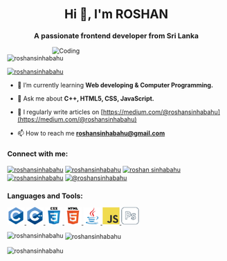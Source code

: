 <h1 align="center">Hi 👋, I'm ROSHAN</h1>
<h3 align="center">A passionate frontend developer from Sri Lanka</h3>
<img align="right" alt="Coding" width="400" src="https://cdn.dribbble.com/users/1162077/screenshots/3848914/programmer.gif">

<p align="left"> <img src="https://komarev.com/ghpvc/?username=roshansinhabahu&label=Profile%20views&color=b40e5e&style=flat" alt="roshansinhabahu" /> </p>

<p align="left"> <a href="https://twitter.com/roshansinhabahu" target="blank"><img src="https://img.shields.io/twitter/follow/roshansinhabahu?logo=twitter&style=for-the-badge" alt="roshansinhabahu" /></a> </p>

- 🌱 I’m currently learning **Web developing & Computer Programming.**

- 💬 Ask me about **C++, HTML5, CSS, JavaScript.**

- 📝 I regularly write articles on [https://medium.com/@roshansinhabahu](https://medium.com/@roshansinhabahu)

- 📫 How to reach me **roshansinhabahu@gmail.com**

<h3 align="left">Connect with me:</h3>
<p align="left">
<a href="https://twitter.com/roshansinhabahu" target="_blank"><img align="center" src="https://raw.githubusercontent.com/rahuldkjain/github-profile-readme-generator/master/src/images/icons/Social/twitter.svg" alt="roshansinhabahu" height="30" width="40" /></a>
<a href="https://linkedin.com/in/roshansinhabahu" target="_blank"><img align="center" src="https://raw.githubusercontent.com/rahuldkjain/github-profile-readme-generator/master/src/images/icons/Social/linked-in-alt.svg" alt="roshansinhabahu" height="30" width="40" /></a>
<a href="https://fb.com/roshansinhabahu" target="_blank"><img align="center" src="https://raw.githubusercontent.com/rahuldkjain/github-profile-readme-generator/master/src/images/icons/Social/facebook.svg" alt="roshan sinhabahu" height="30" width="40" /></a>
<a href="https://instagram.com/roshan_sinhabahu" target="_blank"><img align="center" src="https://raw.githubusercontent.com/rahuldkjain/github-profile-readme-generator/master/src/images/icons/Social/instagram.svg" alt="roshansinhabahu" height="30" width="40" /></a>
<a href="https://medium.com/@roshansinhabahu" target="_blank"><img align="center" src="https://raw.githubusercontent.com/rahuldkjain/github-profile-readme-generator/master/src/images/icons/Social/medium.svg" alt="@roshansinhabahu" height="30" width="40" /></a>
</p>

<h3 align="left">Languages and Tools:</h3>
<p align="left"> <a href="https://www.cprogramming.com/" target="_blank" rel="noreferrer"> <img src="https://raw.githubusercontent.com/devicons/devicon/master/icons/c/c-original.svg" alt="c" width="40" height="40"/> </a> <a href="https://www.w3schools.com/cpp/" target="_blank" rel="noreferrer"> <img src="https://raw.githubusercontent.com/devicons/devicon/master/icons/cplusplus/cplusplus-original.svg" alt="cplusplus" width="40" height="40"/> </a> <a href="https://www.w3schools.com/css/" target="_blank" rel="noreferrer"> <img src="https://raw.githubusercontent.com/devicons/devicon/master/icons/css3/css3-original-wordmark.svg" alt="css3" width="40" height="40"/> </a> <a href="https://www.w3.org/html/" target="_blank" rel="noreferrer"> <img src="https://raw.githubusercontent.com/devicons/devicon/master/icons/html5/html5-original-wordmark.svg" alt="html5" width="40" height="40"/> </a> <a href="https://www.java.com" target="_blank" rel="noreferrer"> <img src="https://raw.githubusercontent.com/devicons/devicon/master/icons/java/java-original.svg" alt="java" width="40" height="40"/> </a> <a href="https://developer.mozilla.org/en-US/docs/Web/JavaScript" target="_blank" rel="noreferrer"> <img src="https://raw.githubusercontent.com/devicons/devicon/master/icons/javascript/javascript-original.svg" alt="javascript" width="40" height="40"/> </a> <a href="https://www.photoshop.com/en" target="_blank" rel="noreferrer"> <img src="https://raw.githubusercontent.com/devicons/devicon/master/icons/photoshop/photoshop-line.svg" alt="photoshop" width="40" height="40"/> </a> </p>

<p><img align="left" src="https://github-readme-stats.vercel.app/api/top-langs?username=roshansinhabahu&show_icons=true&locale=en&layout=compact" alt="roshansinhabahu" /></p>

<p>&nbsp;<img align="center" src="https://github-readme-stats.vercel.app/api?username=roshansinhabahu&show_icons=true&locale=en" alt="roshansinhabahu" /></p>

<p><img align="center" src="https://github-readme-streak-stats.herokuapp.com/?user=roshansinhabahu&" alt="roshansinhabahu" /></p>
